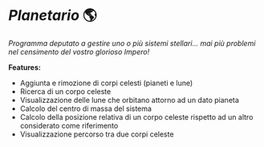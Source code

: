 # *Planetario* :earth_americas:
*Programma deputato a gestire uno o più sistemi stellari... mai più problemi nel censimento del vostro glorioso Impero!* 

**Features:**
* Aggiunta e rimozione di corpi celesti (pianeti e lune)
* Ricerca di un corpo celeste 
* Visualizzazione delle lune che orbitano attorno ad un dato pianeta
* Calcolo del centro di massa del sistema
* Calcolo della posizione relativa di un corpo celeste rispetto ad un altro considerato come riferimento
* Visualizzazione percorso tra due corpi celeste 


